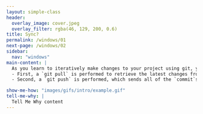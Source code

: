 ```yaml
---
layout: simple-class
header:
  overlay_image: cover.jpeg
  overlay_filter: rgba(46, 129, 200, 0.6)
title: Sync?
permalink: /windows/01
next-page: /windows/02
sidebar:
  nav: "windows"
main-content: |
  As you learn to iteratively make changes to your project using git, you might find yourself in GitHub Desktop and curious what the `Sync` button does. Although `Sync` isn't a git command, when you click the `Sync` button, two distinct git commands are executed.
  - First, a `git pull` is performed to retrieve the latest changes from your remote (or hosted) git repository.
  - Second, a `git push` is performed, which sends all of the `commit`s you made locally to your remote git repository.

show-me-how: "images/gifs/intro/example.gif"
tell-me-why: |
  Tell Me Why content
---
```


